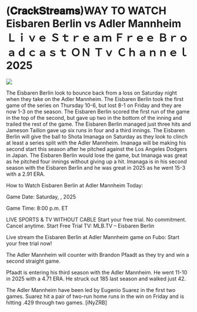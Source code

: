 # (𝐂𝐫𝐚𝐜𝐤𝐒𝐭𝐫𝐞𝐚𝐦𝐬)WAY TO WATCH Eisbaren Berlin vs Adler Mannheim Ｌｉｖｅ Ｓｔｒｅａｍ Ｆｒｅｅ Ｂｒｏａｄｃａｓｔ ＯＮ Ｔｖ Ｃｈａｎｎｅｌ  2025  
  
  
[![](https://i.imgur.com/qSNzIqt.png)](https://movie.rssnews.media/OVuLFzY.php)  
  
The Eisbaren Berlin look to bounce back from a loss on Saturday night when they take on the Adler Mannheim. The Eisbaren Berlin took the first game of the series on Thursday 10-6, but lost 8-1 on Friday and they are now 1-3 on the season. The Eisbaren Berlin scored the first run of the game in the top of the second, but gave up two in the bottom of the inning and trailed the rest of the game. The Eisbaren Berlin managed just three hits and Jameson Taillon gave up six runs in four and a third innings. The Eisbaren Berlin will give the ball to Shota Imanaga on Saturday as they look to clinch at least a series split with the Adler Mannheim. Imanaga will be making his second start this season after he pitched against the Los Angeles Dodgers in Japan. The Eisbaren Berlin would lose the game, but Imanaga was great as he pitched four innings without giving up a hit. Imanaga is in his second season with the Eisbaren Berlin and he was great in 2025 as he went 15-3 with a 2.91 ERA.

How to Watch Eisbaren Berlin at Adler Mannheim Today:

Game Date: Saturday, , 2025

Game Time: 8:00 p.m. ET

LIVE SPORTS & TV WITHOUT CABLE
Start your free trial. No commitment. Cancel anytime.
Start Free Trial
TV: MLB.TV – Eisbaren Berlin

Live stream the Eisbaren Berlin at Adler Mannheim game on Fubo: Start your free trial now!

The Adler Mannheim will counter with Brandon Pfaadt as they try and win a second straight game.

Pfaadt is entering his third season with the Adler Mannheim. He went 11-10 in 2025 with a 4.71 ERA. He struck out 185 last season and walked just 42.

The Adler Mannheim have been led by Eugenio Suarez in the first two games. Suarez hit a pair of two-run home runs in the win on Friday and is hitting .429 through two games. [iNyZRB]